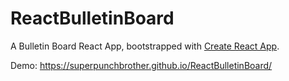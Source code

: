 # ReactBulletinBoard
A Bulletin Board React App, bootstrapped with [Create React App](https://github.com/facebookincubator/create-react-app).


Demo: https://superpunchbrother.github.io/ReactBulletinBoard/
